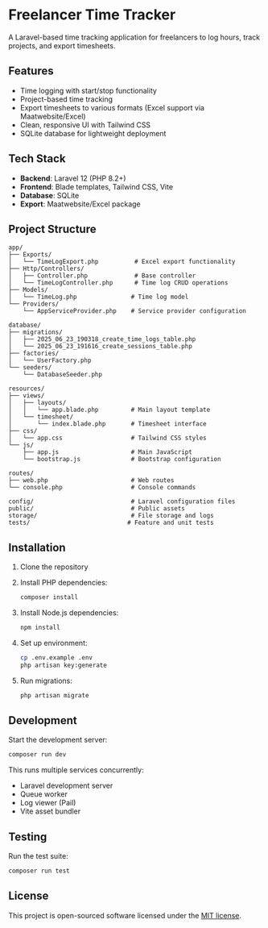 # Freelancer Time Tracker

A Laravel-based time tracking application for freelancers to log hours, track projects, and export timesheets.

## Features

- Time logging with start/stop functionality
- Project-based time tracking
- Export timesheets to various formats (Excel support via Maatwebsite/Excel)
- Clean, responsive UI with Tailwind CSS
- SQLite database for lightweight deployment

## Tech Stack

- **Backend**: Laravel 12 (PHP 8.2+)
- **Frontend**: Blade templates, Tailwind CSS, Vite
- **Database**: SQLite
- **Export**: Maatwebsite/Excel package

## Project Structure

```
app/
├── Exports/
│   └── TimeLogExport.php          # Excel export functionality
├── Http/Controllers/
│   ├── Controller.php             # Base controller
│   └── TimeLogController.php      # Time log CRUD operations
├── Models/
│   └── TimeLog.php               # Time log model
└── Providers/
    └── AppServiceProvider.php    # Service provider configuration

database/
├── migrations/
│   ├── 2025_06_23_190318_create_time_logs_table.php
│   └── 2025_06_23_191616_create_sessions_table.php
├── factories/
│   └── UserFactory.php
└── seeders/
    └── DatabaseSeeder.php

resources/
├── views/
│   ├── layouts/
│   │   └── app.blade.php         # Main layout template
│   └── timesheet/
│       └── index.blade.php       # Timesheet interface
├── css/
│   └── app.css                   # Tailwind CSS styles
└── js/
    ├── app.js                    # Main JavaScript
    └── bootstrap.js              # Bootstrap configuration

routes/
├── web.php                       # Web routes
└── console.php                   # Console commands

config/                           # Laravel configuration files
public/                           # Public assets
storage/                          # File storage and logs
tests/                           # Feature and unit tests
```

## Installation

1. Clone the repository
2. Install PHP dependencies:
   ```bash
   composer install
   ```

3. Install Node.js dependencies:
   ```bash
   npm install
   ```

4. Set up environment:
   ```bash
   cp .env.example .env
   php artisan key:generate
   ```

5. Run migrations:
   ```bash
   php artisan migrate
   ```

## Development

Start the development server:
```bash
composer run dev
```

This runs multiple services concurrently:
- Laravel development server
- Queue worker
- Log viewer (Pail)
- Vite asset bundler

## Testing

Run the test suite:
```bash
composer run test
```

## License

This project is open-sourced software licensed under the [MIT license](https://opensource.org/licenses/MIT).
